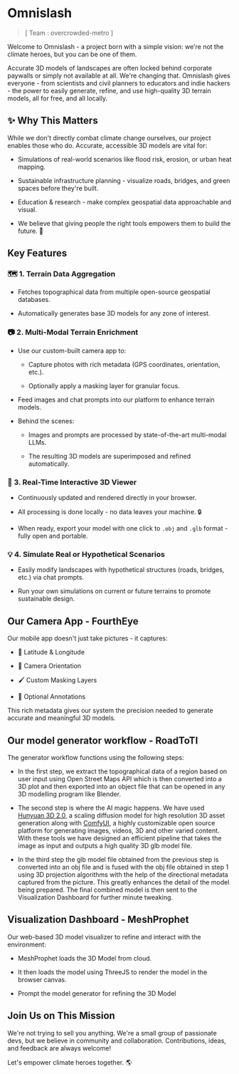 # Omnislash

> [ Team : overcrowded-metro ]

Welcome to Omnislash - a project born with a simple vision: we're not the climate heroes, but you can be one of them.

Accurate 3D models of landscapes are often locked behind corporate paywalls or simply not available at all. We're changing that. Omnislash gives everyone - from scientists and civil planners to educators and indie hackers - the power to easily generate, refine, and use high-quality 3D terrain models, all for free, and all locally.

## ✨ Why This Matters

While we don't directly combat climate change ourselves, our project enables those who do. Accurate, accessible 3D models are vital for:

- Simulations of real-world scenarios like flood risk, erosion, or urban heat mapping.

- Sustainable infrastructure planning - visualize roads, bridges, and green spaces before they're built.

- Education & research - make complex geospatial data approachable and visual.

- We believe that giving people the right tools empowers them to build the future. 🌱

## Key Features

### 🗺️ 1. Terrain Data Aggregation

- Fetches topographical data from multiple open-source geospatial databases.

- Automatically generates base 3D models for any zone of interest.

### 📷 2. Multi-Modal Terrain Enrichment

- Use our custom-built camera app to:

  - Capture photos with rich metadata (GPS coordinates, orientation, etc.).

  - Optionally apply a masking layer for granular focus.

- Feed images and chat prompts into our platform to enhance terrain models.

- Behind the scenes:

  - Images and prompts are processed by state-of-the-art multi-modal LLMs.

  - The resulting 3D models are superimposed and refined automatically.

### 🧊 3. Real-Time Interactive 3D Viewer

- Continuously updated and rendered directly in your browser.

- All processing is done locally - no data leaves your machine. 🔒

- When ready, export your model with one click to `.obj` and `.glb` format - fully open and portable.

### 💡 4. Simulate Real or Hypothetical Scenarios

- Easily modify landscapes with hypothetical structures (roads, bridges, etc.) via chat prompts.

- Run your own simulations on current or future terrains to promote sustainable design.

## Our Camera App - FourthEye

Our mobile app doesn't just take pictures - it captures:

- 📍 Latitude & Longitude

- 🧭 Camera Orientation

- 🖌️ Custom Masking Layers

- 📝 Optional Annotations

This rich metadata gives our system the precision needed to generate accurate and meaningful 3D models.

## Our model generator workflow - RoadToTI

The generator workflow functions using the following steps:

- In the first step, we extract the topographical data of a region based on user input using Open Street Maps API which is then converted into a 3D plot and then exported into an object file that can be opened in any 3D modelling program like Blender.

- The second step is where the AI magic happens. We have used [Hunyuan 3D 2.0](https://huggingface.co/tencent/Hunyuan3D-2), a scaling diffusion model for high resolution 3D asset generation along with [ComfyUI](https://github.com/comfyanonymous/ComfyUI), a highly customizable open source platform for generating images, videos, 3D and other varied content. With these tools we have designed an efficient pipeline that takes the image as input and outputs a high quality 3D glb model file.

- In the third step the glb model file obtained from the previous step is converted into an obj file and is fused with the obj file obtained in step 1 using 3D projection algorithms with the help of the directional metadata captured from the picture. This greatly enhances the detail of the model being prepared. The final combined model is then sent to the Visualization Dashboard for further minute tweaking.

## Visualization Dashboard - MeshProphet

Our web-based 3D model visualizer to refine and interact with the environment:

- MeshProphet loads the 3D Model from cloud.

- It then loads the model using ThreeJS to render the model in the browser canvas.

- Prompt the model generator for refining the 3D Model


## Join Us on This Mission

We're not trying to sell you anything. We're a small group of passionate devs, but we believe in community and collaboration. Contributions, ideas, and feedback are always welcome!

Let's empower climate heroes together. 🌎
